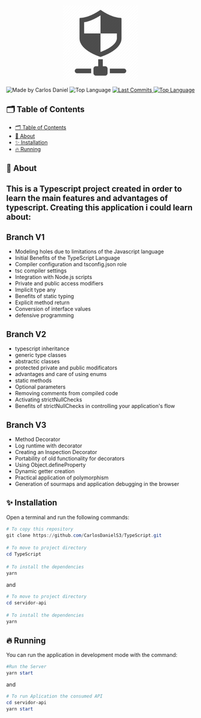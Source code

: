 <div align="center">
  <br />
  <img src=".github/nodeSecurity.png" width="200" alt="nodeSecurity" />
  <br />
<p>
    <img src="https://img.shields.io/badge/made%20by-Carlos%20DanielS3-2D325E?labelColor=F0DB4F&style=for-the-badge&logo=visual-studio-code&logoColor=2D325E" alt="Made by Carlos Daniel">
    <img alt="Top Language" src="https://img.shields.io/github/languages/top/CarlosDanielS3/nodeSecurity?color=2D325E&labelColor=F0DB4F&style=for-the-badge&logo=node&logoColor=2D325E">
    <a href="https://github.com/CarlosDanielS3/nodeSecurity/commits/main">
      <img alt="Last Commits" src="https://img.shields.io/github/last-commit/CarlosDanielS3/nodeSecurity?color=2D325E&labelColor=F0DB4F&style=for-the-badge&logo=github&logoColor=2D325E">
    </a>
<a href="https://github.com/CarlosDanielS3/nodeSecurity/issues"><img alt="Top Language" src="https://img.shields.io/github/issues-raw/CarlosDanielS3/nodeSecurity?color=2D325E&labelColor=F0DB4F&style=for-the-badge&logo=github&logoColor=2D325E"></a>
  </p>
</div>

## 🗂 Table of Contents
- [🗂 Table of Contents](#-table-of-contents)
- [📑 About](#-about)
- [✨ Installation](#-installation)
- [🔥 Running](#-running)
  
## 📑 About

## This is a Typescript project created in order to learn the main features and advantages of typescript. Creating this application i could learn about:
## Branch V1
* Modeling holes due to limitations of the Javascript language
* Initial Benefits of the TypeScript Language
* Compiler configuration and tsconfig.json role
* tsc compiler settings
* Integration with Node.js scripts
* Private and public access modifiers
* Implicit type any
* Benefits of static typing
* Explicit method return
* Conversion of interface values
* defensive programming

## Branch V2
* typescript inheritance
* generic type classes
* abstractic classes
* protected private and public modificators
* advantages and care of using enums
* static methods
* Optional parameters
* Removing comments from compiled code
* Activating strictNullChecks
* Benefits of strictNullChecks in controlling your application's flow

## Branch V3
* Method Decorator
* Log runtime with decorator
* Creating an Inspection Decorator
* Portability of old functionality for decorators
* Using Object.defineProperty
* Dynamic getter creation
* Practical application of polymorphism
* Generation of sourmaps and application debugging in the browser


## ✨ Installation
Open a terminal and run the following commands:

```PowerShell
# To copy this repository
git clone https://github.com/CarlosDanielS3/TypeScript.git

# To move to project directory
cd TypeScript

# To install the dependencies
yarn
```
and 

```PowerShell
# To move to project directory
cd servidor-api

# To install the dependencies
yarn
```


## 🔥 Running
You can run the application in development mode with the command:

```Powershell
#Run the Server
yarn start
```

and 

```Powershell
# To run Aplication the consumed API
cd servidor-api
yarn start
```

